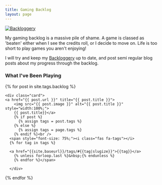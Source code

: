 ```yaml
---
title: Gaming Backlog
layout: page
---
```


[![Backloggery](http://backloggery.com/ZombieUnicorn/sig.gif)](https://backloggery.com/zombieunicorn)

My gaming backlog is a massive pile of shame. A game is classed as 'beaten' either when I see the credits roll, or I decide to move on. Life is too short to play games you aren't enjoying!

I will try and keep my [Backloggery](http://backloggery.com/ZombieUnicorn/) up to date, and post semi regular blog posts about my progress through the backlog.


<h3>What I've Been Playing</h3>





  <div class="row">
  {% for post in site.tags.backlog %}

  <div class="column">


    <div class="card">
    <a href="{{ post.url }}" title="{{ post.title }}">
        <img src="{{ post.image }}" alt="{{ post.title }}" style="width:100%;">
        {{ post.title}}</a>
        {% if post %}
          {% assign tags = post.tags %}
        {% else %}
          {% assign tags = page.tags %}
        {% endif %}<br />
      <span style="font-size: 75%;"><i class="fas fa-tags"></i>
      {% for tag in tags %}

      <a href="{{site.baseurl}}/tags/#{{tag|slugize}}">{{tag}}</a>
        {% unless forloop.last %}&nbsp;{% endunless %}
        {% endfor %}</span>

      </div>


  </div>
  {% endfor %}

</div>
